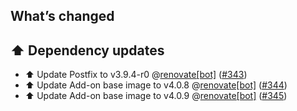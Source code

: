 ## What’s changed

## ⬆️ Dependency updates

- ⬆️ Update Postfix to v3.9.4-r0 @[renovate[bot]](https://github.com/apps/renovate) ([#343](https://github.com/erik73/addon-mail/pull/343))
- ⬆️ Update Add-on base image to v4.0.8 @[renovate[bot]](https://github.com/apps/renovate) ([#344](https://github.com/erik73/addon-mail/pull/344))
- ⬆️ Update Add-on base image to v4.0.9 @[renovate[bot]](https://github.com/apps/renovate) ([#345](https://github.com/erik73/addon-mail/pull/345))
